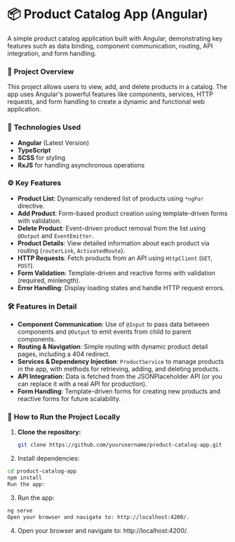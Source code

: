 # 📦 **Product Catalog App (Angular)**

A simple product catalog application built with Angular, demonstrating key features such as data binding, component communication, routing, API integration, and form handling.

### 🎯 **Project Overview**
This project allows users to view, add, and delete products in a catalog. The app uses Angular's powerful features like components, services, HTTP requests, and form handling to create a dynamic and functional web application.

### 🔧 **Technologies Used**
- **Angular** (Latest Version)
- **TypeScript**
- **SCSS** for styling
- **RxJS** for handling asynchronous operations

### ⚙️ **Key Features**
- **Product List**: Dynamically rendered list of products using `*ngFor` directive.
- **Add Product**: Form-based product creation using template-driven forms with validation.
- **Delete Product**: Event-driven product removal from the list using `@Output` and `EventEmitter`.
- **Product Details**: View detailed information about each product via routing (`routerLink`, `ActivatedRoute`).
- **HTTP Requests**: Fetch products from an API using `HttpClient` (`GET`, `POST`).
- **Form Validation**: Template-driven and reactive forms with validation (required, minlength).
- **Error Handling**: Display loading states and handle HTTP request errors.

### 🛠 **Features in Detail**
- **Component Communication**: Use of `@Input` to pass data between components and `@Output` to emit events from child to parent components.
- **Routing & Navigation**: Simple routing with dynamic product detail pages, including a 404 redirect.
- **Services & Dependency Injection**: `ProductService` to manage products in the app, with methods for retrieving, adding, and deleting products.
- **API Integration**: Data is fetched from the JSONPlaceholder API (or you can replace it with a real API for production).
- **Form Handling**: Template-driven forms for creating new products and reactive forms for future scalability.

### 🚀 **How to Run the Project Locally**

1. **Clone the repository:**
   ```bash
   git clone https://github.com/yourusername/product-catalog-app.git


2. Install dependencies:
```bash
cd product-catalog-app
npm install
Run the app:
```


3. Run the app:
```bash
ng serve
Open your browser and navigate to: http://localhost:4200/.
```

4. Open your browser and navigate to: http://localhost:4200/.


